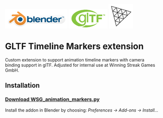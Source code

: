 [![Blender](img/Blender_logo.png)](http://www.blender.org/) [![glTF](img/glTF_logo.png)](https://www.khronos.org/gltf/) [![three.js](img/threejs_logo.png)](https://threejs.org/)

GLTF Timeline Markers extension
===============================

Custom extension to support animation timeline markers with camera binding support in glTF. Adjusted for internal use at Winning Streak Games GmbH.

Installation
------------

### [Download WSG_animation_markers.py](./WSG_animation_markers.py)

Install the addon in Blender by choosing: *Preferences → Add-ons → Install...*
